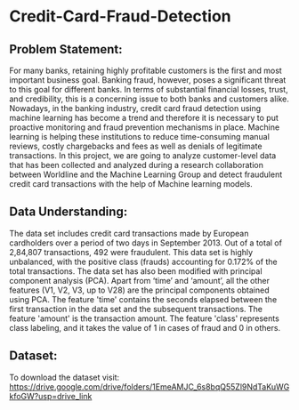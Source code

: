 # Credit-Card-Fraud-Detection

## Problem Statement:
For many banks, retaining highly profitable customers is the first and most important business goal. Banking fraud, however, poses a significant threat to this goal for different banks. In terms of substantial financial losses, trust, and credibility, this is a concerning issue to both banks and customers alike.
Nowadays, in the banking industry, credit card fraud detection using machine learning has become a trend and therefore it is necessary to put proactive monitoring and fraud prevention mechanisms in place. Machine learning is helping these institutions to reduce time-consuming manual reviews, costly chargebacks and fees as well as denials of legitimate transactions.
In this project, we are going to analyze customer-level data that has been collected and analyzed during a research collaboration between Worldline and the Machine Learning Group and detect fraudulent credit card transactions with the help of Machine learning models.

## Data Understanding:
The data set includes credit card transactions made by European cardholders over a period of two days in September 2013. Out of a total of 2,84,807 transactions, 492 were fraudulent. This data set is highly unbalanced, with the positive class (frauds) accounting for 0.172% of the total transactions. The data set has also been modified with principal component analysis (PCA). Apart from ‘time’ and ‘amount’, all the other features (V1, V2, V3, up to V28) are the principal components obtained using PCA. The feature 'time' contains the seconds elapsed between the first transaction in the data set and the subsequent transactions. The feature 'amount' is the transaction amount. The feature 'class' represents class labeling, and it takes the value of 1 in cases of fraud and 0 in others.

## Dataset:
To download the dataset visit: https://drive.google.com/drive/folders/1EmeAMJC_6s8bqQ55Zl9NdTaKuWGkfoGW?usp=drive_link


